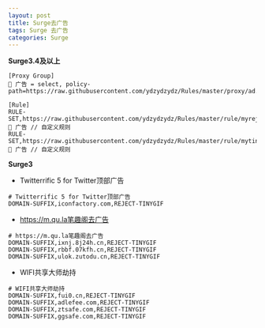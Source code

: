 ```yaml
---
layout: post
title: Surge去广告
tags: Surge 去广告
categories: Surge
---
```


**Surge3.4及以上**

```
[Proxy Group]
🚦 广告 = select, policy-path=https://raw.githubusercontent.com/ydzydzydz/Rules/master/proxy/ad.list

[Rule]
RULE-SET,https://raw.githubusercontent.com/ydzydzydz/Rules/master/rule/myreject.list,🚦 广告 // 自定义规则
RULE-SET,https://raw.githubusercontent.com/ydzydzydz/Rules/master/rule/mytingif.list,🚦 广告 // 自定义规则
```

**Surge3**

* Twitterrific 5 for Twitter顶部广告

```
# Twitterrific 5 for Twitter顶部广告
DOMAIN-SUFFIX,iconfactory.com,REJECT-TINYGIF
```

* https://m.qu.la笔趣阁去广告

```
# https://m.qu.la笔趣阁去广告
DOMAIN-SUFFIX,ixnj.8j24h.cn,REJECT-TINYGIF
DOMAIN-SUFFIX,rbbf.07kfh.cn,REJECT-TINYGIF
DOMAIN-SUFFIX,ulok.zutodu.cn,REJECT-TINYGIF
```

* WIFI共享大师劫持

```
# WIFI共享大师劫持
DOMAIN-SUFFIX,fui0.cn,REJECT-TINYGIF
DOMAIN-SUFFIX,adlefee.com,REJECT-TINYGIF
DOMAIN-SUFFIX,ztsafe.com,REJECT-TINYGIF
DOMAIN-SUFFIX,ggsafe.com,REJECT-TINYGIF
```

